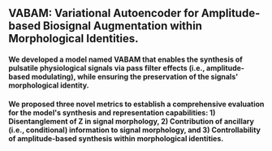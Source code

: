 ## VABAM: Variational Autoencoder for Amplitude-based Biosignal Augmentation within Morphological Identities.
####  We developed a model named VABAM that enables the synthesis of pulsatile physiological signals via pass filter effects (i.e., amplitude-based modulating), while ensuring the preservation of the signals' morphological identity.
####  We proposed three novel metrics to establish a comprehensive evaluation for the model's synthesis and representation capabilities: 1) Disentanglement of Z in signal morphology, 2) Contribution of ancillary (i.e., conditional) information to signal morphology, and 3) Controllability of amplitude-based synthesis within morphological identities.
